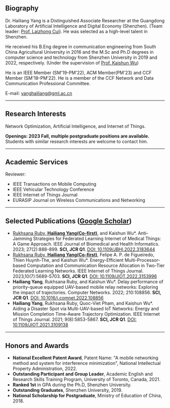 ## Biography

Dr. Hailiang Yang is a Distinguished Associate Researcher at the Guangdong Laboratory of Artificial Intelligence and Digital Economy (Shenzhen). (Team leader: [Prof. Laizhong Cui](https://csse.szu.edu.cn/staff/cuilz/)). He was selected as a high-level talent in Shenzhen.

He received his B.Eng degree in communication engineering from South China Agricultural University in 2016 and the M.Sc and Ph.D degrees in computer science and technology from Shenzhen University in 2019 and 2022, respectively. (Under the supervision of [Prof. Kaishun Wu](https://kaishunwu.com))

He is an IEEE Member (SM'19-PM'22), ACM Member(PM'23) and CCF Member (SM'18-PM'22). He is a member of the CCF Network and Data Communication Professional Committee.

E-mail: [yanghailiang@gml.ac.cn](mailto:yanghailiang@gml.ac.cn)

---

## Research Interests
Network Optimization, Artificial Intelligence, and Internet of Things.

**Openings: 2023 Fall, multiple postgraduate positions are available.** Students with similar research interests are welcome to contact him.

---
## Academic Services

Reviewer:
- IEEE Transactions on Mobile Computing
- IEEE Vehicular Technology Conference
- IEEE Internet of Things Journal
- EURASIP Journal on Wireless Communications and Networking

---

## Selected Publications ([Google Scholar](https://scholar.google.com/citations?user=BeyrndcAAAAJ&hl=en))
- <ins>Rukhsana Ruby, **Hailiang Yang(Co-first)**</ins>, and Kaishun Wu*. Anti-Jamming Strategies for Federated Learning Internet of Medical Things: A Game Approach. IEEE Journal of Biomedical and Health Informatics. 2023; 27(2):888-899. **SCI, JCR Q1**. [DOI: 10.1109/JBHI.2022.3183644](https://doi.org/10.1109/JBHI.2022.3183644)
- <ins>Rukhsana Ruby, **Hailiang Yang(Co-first)**</ins>, Felipe A. P. de Figueiredo, Thien Huynh-The, and Kaishun Wu*. Energy-Efficient Multi-Processor-based Computation and Communication Resource Allocation in Two-Tier Federated Learning Networks. IEEE Internet of Things Journal. 2023,10(7):5689-5703. **SCI, JCR Q1**. [DOI: 10.1109/JIOT.2022.3153996](https://doi.org/10.1109/JIOT.2022.3153996)
- **Hailiang Yang**, Rukhsana Ruby, and Kaishun Wu*. Delay performance of priority-queue equipped UAV-based mobile relay networks: Exploring the impact of trajectories. Computer Networks. 2022; 210:108856. **SCI, JCR Q1**. [DOI: 10.1016/j.comnet.2022.108856](https://doi.org/10.1016/j.comnet.2022.108856)
- **Hailiang Yang**, Rukhsana Ruby, Quoc-Viet Pham, and Kaishun Wu*. Aiding a Disaster Spot via Multi-UAV-based IoT Networks: Energy and Mission Completion Time-Aware Trajectory Optimization. IEEE Internet of Things Journal. 2021; 9(8):5853-5867. **SCI, JCR Q1**. [DOI: 10.1109/JIOT.2021.3109138](https://doi.org/10.1109/JIOT.2021.3109138)

---

## Honors and Awards
- **National Excellent Patent Award**, Patent Name: "A mobile networking method and system for interference minimization", National Intellectual Property Administration, 2022.
- **Outstanding Participant and Group Leader**, Academic English and Research Skills Training Program, University of Toronto, Canada, 2021.
- **Ranked 1st** in GPA during the Ph.D, Shenzhen University.
- **Outstanding Graduates**, Shenzhen University, 2019.
- **National Scholarship for Postgraduate**, Ministry of Education of China, 2018.
